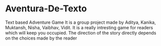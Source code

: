 # Aventura-De-Texto
Text based Adventure Game
It is a group project made by Aditya, Kanika, Muktansh, Nisha, Vaibhav, Vidit.
It is a really intresting game for readers which will keep you occupied.
The direction of the story directly depends on the choices made by the reader
